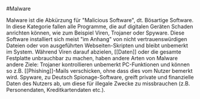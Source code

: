 #Malware

Malware ist die Abkürzung für "Malicious Software", dt. Bösartige Software. In diese Kategorie fallen alle Programme, die auf digitalen Geräten Schaden anrichten können, wie zum Beispiel Viren, Trojaner oder Spyware. Diese Software installiert sich meist "im Anhang" von nicht vertrauenswürdigen Dateien oder von ausgeführten Webseiten-Skripten und bleibt unbemerkt im System. Während Viren darauf abzielen, [[Daten]] oder die gesamte Festplatte unbrauchbar zu machen, haben andere Arten von Malware andere Ziele: Trojaner kontrollieren unbemerkt PC-Funktionen und können so z.B. [[Phishing]]-Mails verschicken, ohne dass dies vom Nutzer bemerkt wird. Spyware, zu Deutsch Spionage-Software, greift private und finanzielle Daten des Nutzers ab, um diese für illegale Zwecke zu missbrauchen (z.B. Personendaten, Kreditkartendaten etc.).

#### 